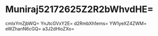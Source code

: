 # Muniraj52172625Z2R2bWhvdHE=
cmlxYmZjbWQ=
YnJtcGVxY2E=
d2RmbXh1ems=
YW1yeXZ4ZWM=
eWZhanN6cGQ=
a3J2dHloZXo=
